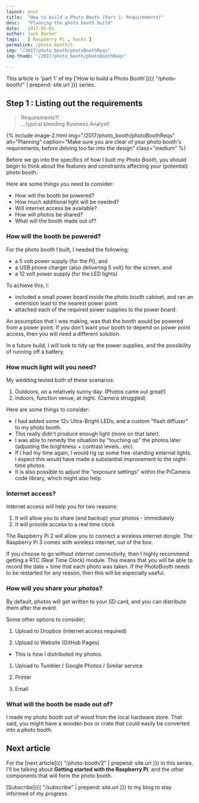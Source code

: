 ```yaml
---
layout: post
title:  "How to build a Photo Booth (Part 1: Requirements)"
desc:   "Planning the photo booth build"
date:   2017-05-01
author: Jack Barker
tags:   [ Raspberry Pi , hacks ]
permalink: /photo-booth/1
img: "/2017/photo_booth/photoBoothReqs"
img-thumb: "/2017/photo_booth/photoBoothReqs"

---
```

This article is 'part 1' of my ['How to build a Photo Booth']({{ "/photo-booth/" | prepend: site.url }}) series.


## Step 1 : Listing out the requirements

> Requirements?!
> <br/> ...typical bleeding Business Analyst!


{% include image-2.html
    img="/2017/photo_booth/photoBoothReqs"
    alt="Planning"
    caption="Make sure you are clear of your photo booth's requirements, before delving too far into the design"
    class="medium"
%}

Before we go into the specifics of how I built my Photo Booth, you should begin to think about the features and constraints affecting your (potential) photo booth.

Here are some things you need to consider:
 - How will the booth be powered?
 - How much additional light will be needed?
 - Will internet access be available?
 - How will photos be shared?
 - What will the booth made out of?

### How will the booth be powered?
For the photo booth I built, I needed the following;
 - a 5 volt power supply (for the Pi), and
 - a USB phone charger (also delivering 5 volt) for the screen, and
 - a 12 volt power supply (for the LED lights)

To achieve this, I:
 - included a small power board inside the photo booth cabinet, and ran an extension lead to the nearest power point.
 - attached each of the required power supplies to the power board.

An assumption that I was making, was that the booth would be powered from a power point. If you don't want your booth to depend on power point access, then you will need a different solution.

In a future build, I will look to tidy up the power supplies, and the possibility of running off a battery.

### How much light will you need?
My wedding tested both of these scenarios:
1. Outdoors, on a relatively sunny day. (Photos came out great!)
1. Indoors, function venue, at night.  (Camera struggled)

Here are some things to consider:
 - I had added some 12v Ultra-Bright LEDs, and a custom "flash diffuser" to my photo booth. 
 - This really didn't produce enough light (more on that later).
 - I was able to remedy the situation by "touching up" the photos later (adjusting the brightness + contrast levels...etc).
 - If I had my time again, I would rig up some free-standing external lights. I expect this would have made a substantial improvement to the night-time photos.
 - It is also possible to adjust the "exposure settings" within the PiCamera code library, which might also help.

### Internet access?
Internet access will help you for two reasons:
1. It will allow you to share (and backup) your photos - immediately
1. It will provide access to a real time clock

The Raspberry Pi 2 will allow you to connect a wireless internet dongle.
The Raspberry Pi 3 comes with wireless internet, out of the box.

If you choose to go without internet connectivity, then I highly recommend getting a RTC (Real Time Clock) module.
This means that you will be able to record the date + time that each photo was taken.
If the PhotoBooth needs to be restarted for any reason, then this will be especially useful.

### How will you share your photos?
By default, photos will get written to your SD card, and you can distribute them after the event.

Some other options to consider;

1. Upload to Dropbox (internet access required)

1. Upload to Website (GitHub Pages)
  - This is how I distributed my photos.

1. Upload to Tumbler / Google Photos / Similar service

1. Printer

1. Email

### What will the booth be made out of?
I made my photo booth out of wood from the local hardware store.
That said, you might have a wooden box or crate that could easily be converted into a photo booth.


## Next article
For the [next article]({{ "/photo-booth/2" | prepend: site.url }}) in this series, I'll be talking about <strong>Getting started with the Raspberry Pi</strong>, and the other components that will form the photo booth.

[Subscribe]({{ "/subscribe" | prepend: site.url }}) to my blog to stay informed of my progress.
